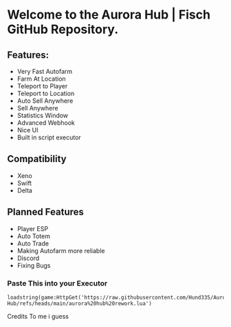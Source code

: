 # Welcome to the Aurora Hub | Fisch GitHub Repository.

## Features:
- Very Fast Autofarm
- Farm At Location
- Teleport to Player
- Teleport to Location
- Auto Sell Anywhere
- Sell Anywhere
- Statistics Window
- Advanced Webhook
- Nice UI
- Built in script executor
  
## Compatibility
* Xeno
* Swift
* Delta

## Planned Features
* Player ESP
* Auto Totem
* Auto Trade
* Making Autofarm more reliable
* Discord
* Fixing Bugs
  
### Paste This into your Executor
```
loadstring(game:HttpGet('https://raw.githubusercontent.com/Hund335/Aurora-Hub/refs/heads/main/aurora%20hub%20rework.lua')
```

Credits To me i guess
